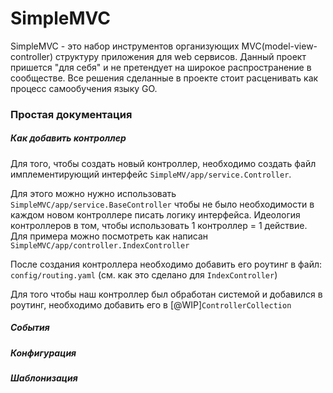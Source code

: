 # SimpleMVC
SimpleMVC - это набор инструментов организующих MVC(model-view-controller) структуру приложения для web сервисов.
Данный проект пришется "для себя" и не претендует на широкое распространение в сообществе. Все решения сделанные в проекте стоит расценивать как процесс самообучения языку GO.

### Простая документация
##### Как добавить контроллер
Для того, чтобы создать новый контроллер, необходимо создать файл имплементирующий интерфейс `SimpleMV/app/service.Controller`.

Для этого можно нужно использовать `SimpleMVC/app/service.BaseController` чтобы не было необходимости в каждом новом контроллере писать логику интерфейса.
Идеология контроллеров в том, чтобы использовать 1 контроллер = 1 действие.
Для примера можно посмотреть как написан `SimpleMVC/app/controller.IndexController`

После создания контроллера необходимо добавить его роутинг в файл: `config/routing.yaml` (см. как это сделано для `IndexController`)

Для того чтобы наш контроллер был обработан системой и добавился в роутинг, необходимо добавить его в [@WIP]`ControllerCollection`

##### События
##### Конфигурация
##### Шаблонизация